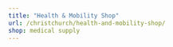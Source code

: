 ```yaml
---
title: "Health & Mobility Shop"
url: /christchurch/health-and-mobility-shop/
shop: medical supply
---
```

